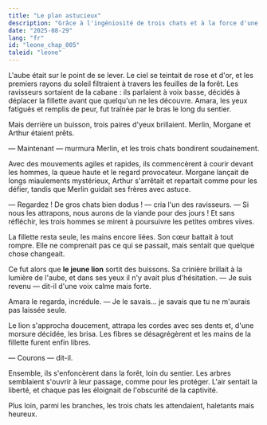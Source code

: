 ```yaml
---
title: "Le plan astucieux"
description: "Grâce à l'ingéniosité de trois chats et à la force d'une promesse tenue, le lion libère la fillette. Ainsi la peur devient alliée, l'amitié devient salut, et le destin se transforme en légende."
date: "2025-08-29"
lang: "fr"
id: "leone_chap_005"
taleid: "leone"
---
```


L'aube était sur le point de se lever. Le ciel se teintait de rose et d'or, et les premiers rayons du soleil filtraient à travers les feuilles de la forêt. Les ravisseurs sortaient de la cabane : ils parlaient à voix basse, décidés à déplacer la fillette avant que quelqu'un ne les découvre.
Amara, les yeux fatigués et remplis de peur, fut traînée par le bras le long du sentier.

Mais derrière un buisson, trois paires d'yeux brillaient.
Merlin, Morgane et Arthur étaient prêts.

— Maintenant — murmura Merlin, et les trois chats bondirent soudainement.

Avec des mouvements agiles et rapides, ils commencèrent à courir devant les hommes, la queue haute et le regard provocateur. Morgane lançait de longs miaulements mystérieux, Arthur s'arrêtait et repartait comme pour les défier, tandis que Merlin guidait ses frères avec astuce.

— Regardez ! De gros chats bien dodus ! — cria l'un des ravisseurs. — Si nous les attrapons, nous aurons de la viande pour des jours !
Et sans réfléchir, les trois hommes se mirent à poursuivre les petites ombres vives.

La fillette resta seule, les mains encore liées. Son cœur battait à tout rompre. Elle ne comprenait pas ce qui se passait, mais sentait que quelque chose changeait.

Ce fut alors que **le jeune lion** sortit des buissons.
Sa crinière brillait à la lumière de l'aube, et dans ses yeux il n'y avait plus d'hésitation.
— Je suis revenu — dit-il d'une voix calme mais forte.

Amara le regarda, incrédule. — Je le savais... je savais que tu ne m'aurais pas laissée seule.

Le lion s'approcha doucement, attrapa les cordes avec ses dents et, d'une morsure décidée, les brisa. Les fibres se désagrégèrent et les mains de la fillette furent enfin libres.

— Courons — dit-il.

Ensemble, ils s'enfoncèrent dans la forêt, loin du sentier. Les arbres semblaient s'ouvrir à leur passage, comme pour les protéger. L'air sentait la liberté, et chaque pas les éloignait de l'obscurité de la captivité.

Plus loin, parmi les branches, les trois chats les attendaient, haletants mais heureux.
